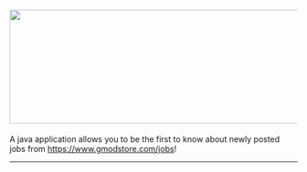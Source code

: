 # <img src="https://i.gyazo.com/9485d7571b45399473a1844f82b39940.png" height="200" width="700">
A java application allows you to be the first to know about newly posted jobs from https://www.gmodstore.com/jobs!
<hr style="color:black">



